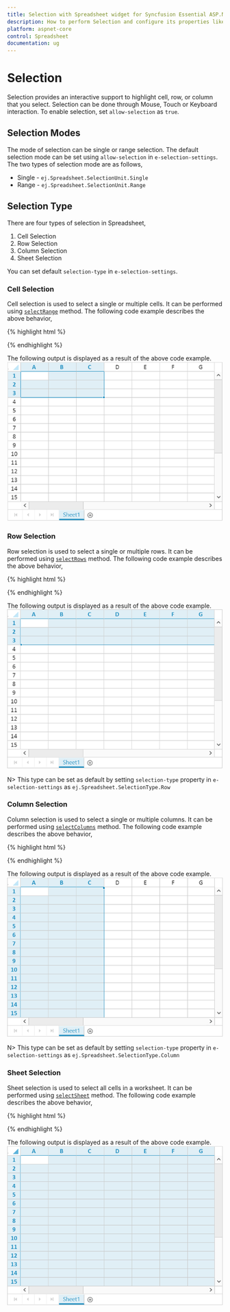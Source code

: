 ```yaml
---
title: Selection with Spreadsheet widget for Syncfusion Essential ASP.NET Core
description: How to perform Selection and configure its properties like selection type, selection mode etc.
platform: aspnet-core
control: Spreadsheet
documentation: ug
---
```

# Selection

Selection provides an interactive support to highlight cell, row, or column that you select. Selection can be done through Mouse, Touch or Keyboard interaction. To enable selection, set `allow-selection` as `true`.

## Selection Modes

The mode of selection can be single or range selection. The default selection mode can be set using `allow-selection` in `e-selection-settings`.
The two types of selection mode are as follows,

* Single - `ej.Spreadsheet.SelectionUnit.Single`
* Range - `ej.Spreadsheet.SelectionUnit.Range`

## Selection Type

There are four types of selection in Spreadsheet,

1. Cell Selection
2. Row Selection
3. Column Selection
4. Sheet Selection

You can set default `selection-type` in `e-selection-settings`.

### Cell Selection 

Cell selection is used to select a single or multiple cells. It can be performed using [`selectRange`](http://help.syncfusion.com/api/js/ejspreadsheet#methods:xlselection-selectrange "selectRange") method. 
The following code example describes the above behavior,

{% highlight html %}

<ej-spread-sheet id="Spreadsheet" load-complete ="loadComplete"></ej-spread-sheet>

<script type="text/javascript">
        function loadComplete(args) {
            this.XLSelection.selectRange("A1:C3");
            this.XLDragFill.positionAutoFillElement();
        }
</script>

{% endhighlight %}

The following output is displayed as a result of the above code example.
![](Selection_images/Selection_img1.png)

### Row Selection 

Row selection is used to select a single or multiple rows. It can be performed using [`selectRows`](http://help.syncfusion.com/api/js/ejspreadsheet#methods:xlselection-selectrows "selectRows") method.
The following code example describes the above behavior,

{% highlight html %}

<ej-spread-sheet id="Spreadsheet" load-complete ="loadComplete"></ej-spread-sheet>

<script type="text/javascript">
        function loadComplete(args) {
            this.XLSelection.selectRows(0, 2);
            this.XLDragFill.positionAutoFillElement();
        }
</script>

{% endhighlight %}

The following output is displayed as a result of the above code example.
![](Selection_images/Selection_img2.png)

N> This type can be set as default by setting `selection-type` property in `e-selection-settings` as `ej.Spreadsheet.SelectionType.Row`

### Column Selection

Column selection is used to select a single or multiple columns. It can be performed using [`selectColumns`](http://help.syncfusion.com/api/js/ejspreadsheet#methods:xlselection-selectcolumns "selectColumns") method.
The following code example describes the above behavior,

{% highlight html %}

<ej-spread-sheet id="Spreadsheet" load-complete ="loadComplete"></ej-spread-sheet>

<script type="text/javascript">
        function loadComplete(args) {
            this.XLSelection.selectColumns(0, 2);
            this.XLDragFill.positionAutoFillElement();
        }
</script>

{% endhighlight %}

The following output is displayed as a result of the above code example.
![](Selection_images/Selection_img3.png)

N> This type can be set as default by setting `selection-type` property in `e-selection-settings` as `ej.Spreadsheet.SelectionType.Column`

### Sheet Selection

Sheet selection is used to select all cells in a worksheet.  It can be performed using [`selectSheet`](http://help.syncfusion.com/api/js/ejspreadsheet#methods:xlselection-selectsheet "selectSheet") method.
The following code example describes the above behavior,

{% highlight html %}

<ej-spread-sheet id="Spreadsheet" load-complete ="loadComplete"></ej-spread-sheet>

<script type="text/javascript">
        function loadComplete(args) {
            this.XLSelection.selectSheet();
        }
</script>

{% endhighlight %}

The following output is displayed as a result of the above code example. 
![](Selection_images/Selection_img4.png)